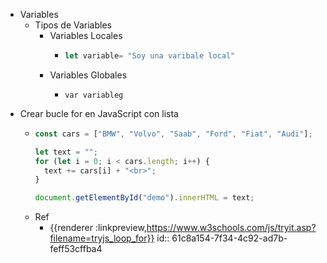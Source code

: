 - Variables
	- Tipos de Variables
		- Variables Locales
			- ```js
			  let variable= "Soy una varibale local"
			  ```
		- Variables Globales
			- ```Js
			  var variableg
			  ```
- Crear bucle for en JavaScript con lista
	- ```js
	  const cars = ["BMW", "Volvo", "Saab", "Ford", "Fiat", "Audi"];
	  
	  let text = "";
	  for (let i = 0; i < cars.length; i++) {
	    text += cars[i] + "<br>";
	  }
	  
	  document.getElementById("demo").innerHTML = text;
	  ```
	- Ref
		- {{renderer :linkpreview,https://www.w3schools.com/js/tryit.asp?filename=tryjs_loop_for}}
		  id:: 61c8a154-7f34-4c92-ad7b-feff53cffba4